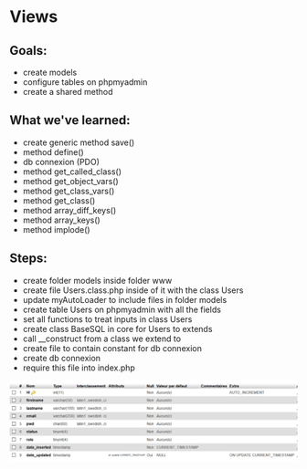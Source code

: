 # Views

## Goals:
* create models
* configure tables on phpmyadmin
* create a shared method

## What we've learned:
* create generic method save()
* method define()
* db connexion (PDO)
* method get_called_class()
* method get_object_vars()
* method get_class_vars()
* method get_class()
* method array_diff_keys()
* method array_keys()
* method implode()

## Steps:
* create folder models inside folder www
* create file Users.class.php inside of it with the class Users
* update myAutoLoader to include files in folder models
* create table Users on phpmyadmin with all the fields
* set all functions to treat inputs in class Users
* create class BaseSQL in core for Users to extends
* call __construct from a class we extend to
* create file to contain constant for db connexion
* create db connexion
* require this file into index.php

![VISUEL](https://github.com/oliviapycz/mvc2018IW2/raw/model/screenshot_table.png)